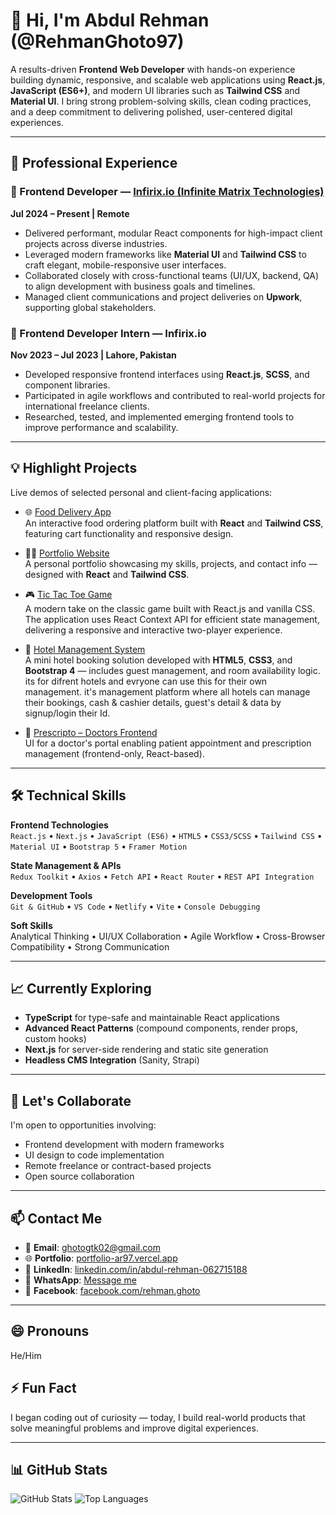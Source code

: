# 👋 Hi, I'm Abdul Rehman (@RehmanGhoto97)

A results-driven **Frontend Web Developer** with hands-on experience building dynamic, responsive, and scalable web applications using **React.js**, **JavaScript (ES6+)**, and modern UI libraries such as **Tailwind CSS** and **Material UI**. I bring strong problem-solving skills, clean coding practices, and a deep commitment to delivering polished, user-centered digital experiences.

---

## 💼 Professional Experience

### 🚀 Frontend Developer — [Infirix.io (Infinite Matrix Technologies)](https://infirix.io)  
**Jul 2024 – Present | Remote**

- Delivered performant, modular React components for high-impact client projects across diverse industries.
- Leveraged modern frameworks like **Material UI** and **Tailwind CSS** to craft elegant, mobile-responsive user interfaces.
- Collaborated closely with cross-functional teams (UI/UX, backend, QA) to align development with business goals and timelines.
- Managed client communications and project deliveries on **Upwork**, supporting global stakeholders.

### 🧪 Frontend Developer Intern — Infirix.io  
**Nov 2023 – Jul 2023 | Lahore, Pakistan**

- Developed responsive frontend interfaces using **React.js**, **SCSS**, and component libraries.
- Participated in agile workflows and contributed to real-world projects for international freelance clients.
- Researched, tested, and implemented emerging frontend tools to improve performance and scalability.

---

## 💡 Highlight Projects

Live demos of selected personal and client-facing applications:

- 🌐 [Food Delivery App](https://food-delivery-grocery.netlify.app/)  
  An interactive food ordering platform built with **React** and **Tailwind CSS**, featuring cart functionality and responsive design.

- 🧑‍💼 [Portfolio Website](https://portfolio-ar97.netlify.app/)  
  A personal portfolio showcasing my skills, projects, and contact info — designed with **React** and **Tailwind CSS**.

- 🎮 [Tic Tac Toe Game](https://tic-tac-toe-game-by-rehman.netlify.app/)  
 A modern take on the classic game built with React.js and vanilla CSS. The application uses React Context API for efficient state management, delivering a responsive and interactive two-player experience.

- 🏨 [Hotel Management System](https://hotel-management-system-mini.netlify.app/)  
  A mini hotel booking solution developed with **HTML5**, **CSS3**, and **Bootstrap 4** — includes guest management, and room availability logic. its for difrent hotels and evryone can use this for their own management. it's management platform where all hotels can manage their bookings, cash & cashier details, guest's detail & data by signup/login their Id.

- 💊 [Prescripto – Doctors Frontend](https://prescripto-doctors-frontend-only.netlify.app/)  
  UI for a doctor's portal enabling patient appointment and prescription management (frontend-only, React-based).

---

## 🛠️ Technical Skills

**Frontend Technologies**  
`React.js` • `Next.js` • `JavaScript (ES6)` • `HTML5` • `CSS3/SCSS` • `Tailwind CSS` • `Material UI` • `Bootstrap 5` • `Framer Motion`

**State Management & APIs**  
`Redux Toolkit` • `Axios` • `Fetch API` • `React Router` • `REST API Integration`

**Development Tools**  
`Git & GitHub` • `VS Code` • `Netlify` • `Vite` • `Console Debugging`

**Soft Skills**  
Analytical Thinking • UI/UX Collaboration • Agile Workflow • Cross-Browser Compatibility • Strong Communication

---

## 📈 Currently Exploring

- **TypeScript** for type-safe and maintainable React applications  
- **Advanced React Patterns** (compound components, render props, custom hooks)  
- **Next.js** for server-side rendering and static site generation  
- **Headless CMS Integration** (Sanity, Strapi)

---

## 🤝 Let's Collaborate

I'm open to opportunities involving:
- Frontend development with modern frameworks  
- UI design to code implementation  
- Remote freelance or contract-based projects  
- Open source collaboration

---

## 📫 Contact Me

- 📧 **Email**: [ghotogtk02@gmail.com](mailto:ghotogtk02@gmail.com)  
- 🌐 **Portfolio**: [portfolio-ar97.vercel.app](https://portfolio-ar97.vercel.app/)  
- 💼 **LinkedIn**: [linkedin.com/in/abdul-rehman-062715188](https://www.linkedin.com/in/abdul-rehman-062715188/)  
- 📱 **WhatsApp**: [Message me](https://wa.me/923052730732)  
- 👤 **Facebook**: [facebook.com/rehman.ghoto](https://web.facebook.com/profile.php?id=100011005838665)

---

## 😄 Pronouns
He/Him

## ⚡ Fun Fact
I began coding out of curiosity — today, I build real-world products that solve meaningful problems and improve digital experiences.

---

## 📊 GitHub Stats

![GitHub Stats](https://github-readme-stats.vercel.app/api?username=RehmanGhoto97&show_icons=true&theme=radical)
![Top Languages](https://github-readme-stats.vercel.app/api/top-langs/?username=RehmanGhoto97&layout=compact&theme=radical)
